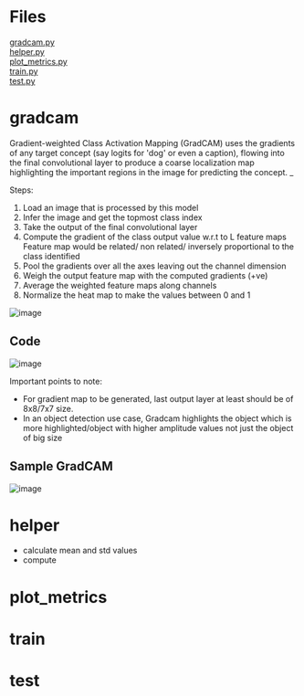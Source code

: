 # Files

[gradcam.py](#gradcam) </br>
[helper.py](#helper) </br>
[plot_metrics.py](#plot_metrics)</br>
[train.py](#train)</br>
[test.py](#test)</br>



# gradcam

Gradient-weighted Class Activation Mapping (GradCAM) uses the gradients of any target concept (say logits for 'dog' or even a caption), 
flowing into the final convolutional layer to produce a coarse localization map highlighting the important regions in the image for predicting the concept. _


Steps:
1. Load an image that is processed by this model 
2. Infer the image and get the topmost class index
3. Take the output of the final convolutional layer
4. Compute the gradient of the class output value w.r.t to L feature maps
     Feature map would be related/ non related/ inversely proportional to the class identified
5. Pool the gradients over all the axes leaving out the channel dimension
6. Weigh the output feature map with the computed gradients (+ve)
7. Average the weighted feature maps along channels
8. Normalize the heat map to make the values between 0 and 1

![image](https://user-images.githubusercontent.com/17870236/124298252-ad4d9280-db79-11eb-9986-7e3fb9801a1d.png)

## Code 
![image](https://user-images.githubusercontent.com/17870236/124299234-d15da380-db7a-11eb-8dac-bf4213c475d3.png)

Important points to note:
- For gradient map to be generated, last output layer at least should be of 8x8/7x7 size.
- In an object detection use case, Gradcam highlights the object which is more highlighted/object with higher amplitude values not just the object of big size 

## Sample GradCAM
![image](https://user-images.githubusercontent.com/17870236/124299966-a9227480-db7b-11eb-8805-3558a4b309f5.png)

# helper
- calculate mean and std values
- compute

# plot_metrics

# train

# test
